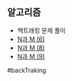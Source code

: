 ## 알고리즘 
- 백트래킹 문제 풀이
- [N과 M (6)](https://www.acmicpc.net/problem/15655)
- [N과 M (8)](https://www.acmicpc.net/problem/15657)
- [N과 M (9)](https://www.acmicpc.net/problem/15663)

#backTraking